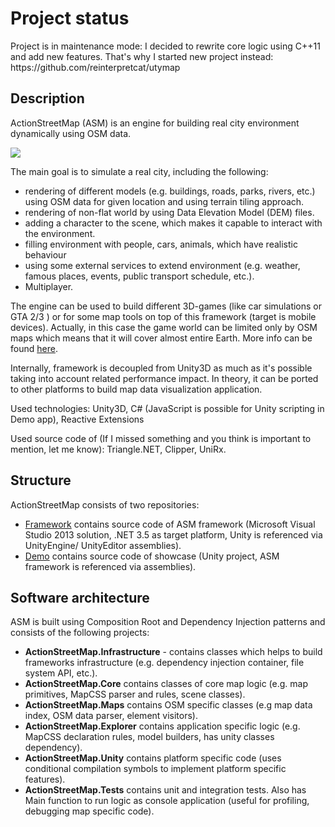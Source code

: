 <h1>Project status</h1>
<p>Project is in maintenance mode: I decided to rewrite core logic using C++11 and add new features. That's why I started new project instead: https://github.com/reinterpretcat/utymap </p>
<h2>Description</h2>
<p>ActionStreetMap (ASM) is an engine for building real city environment dynamically using OSM data.</p>
<img src="http://actionstreetmap.github.io/demo/images/current/scene_color_only_moscow1.png"/>
<p>The main goal is to simulate a real city, including the following:</p>
<ul>
<li>rendering of different models (e.g. buildings, roads, parks, rivers, etc.) using OSM data for given location and using terrain tiling approach.</li>
<li>rendering of non-flat world by using Data Elevation Model (DEM) files.</li>
<li>adding a character to the scene, which makes it capable to interact with the environment.</li>
<li>filling environment with people, cars, animals, which have realistic behaviour</li>
<li>using some external services to extend environment (e.g. weather, famous places, events, public transport schedule, etc.).</li>
<li>Multiplayer.</li>
</ul>
<p>The engine can be used to build different 3D-games (like car simulations or GTA 2/3 ) or for some map tools on top of this framework (target is mobile devices). Actually, in this case the game world can be limited only by OSM maps which means that it will cover almost entire Earth. More info can be found <a href="http://actionstreetmap.github.io/demo/">here</a>.</p>
<p>Internally, framework is decoupled from Unity3D as much as it's possible taking into account related performance impact. In theory, it can be ported to other platforms to build map data visualization application.</p>

<p>Used technologies: Unity3D, C# (JavaScript is possible for Unity scripting in Demo app), Reactive Extensions</p>
<p>Used source code of (If I missed something and you think is important to mention, let me know): Triangle.NET, Clipper, UniRx.
			
<h2>Structure</h2>
<p>ActionStreetMap consists of two repositories:</p>
<ul>
	<li><a href="https://github.com/ActionStreetMap/framework">Framework</a> contains source code of ASM framework (Microsoft Visual Studio 2013 solution, .NET 3.5 as target platform, Unity is referenced via UnityEngine/ UnityEditor assemblies).</li>
	<li><a href="https://github.com/ActionStreetMap/demo">Demo</a> contains source code of showcase (Unity project, ASM framework is referenced via assemblies).</li>
</ul>
		
<h2>Software architecture</h2>
<p>ASM is built using Composition Root and Dependency Injection patterns and consists of the following projects:</p>
<ul>
<li><b>ActionStreetMap.Infrastructure</b> - contains classes which helps to build frameworks infrastructure (e.g. dependency injection container, file system API, etc.).</li>
<li><b>ActionStreetMap.Core</b> contains classes of core map logic (e.g. map primitives, MapCSS parser and rules, scene classes).</li>
<li><b>ActionStreetMap.Maps</b> contains OSM specific classes (e.g map data index, OSM data parser, element visitors).</li>
<li><b>ActionStreetMap.Explorer</b> contains application specific logic (e.g. MapCSS declaration rules, model builders, has unity classes dependency).</li>
<li><b>ActionStreetMap.Unity</b> contains platform specific code (uses conditional compilation symbols to implement platform specific features).</li>
<li><b>ActionStreetMap.Tests</b> contains unit and integration tests. Also has Main function to run logic as console application (useful for profiling, debugging map specific code).</li>
</ul>